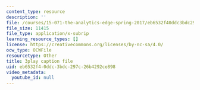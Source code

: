 ```yaml
---
content_type: resource
description: ''
file: /courses/15-071-the-analytics-edge-spring-2017/eb6532f40ddc3bdc297c26b4292ce898_ozQJncmJYk.srt
file_size: 11415
file_type: application/x-subrip
learning_resource_types: []
license: https://creativecommons.org/licenses/by-nc-sa/4.0/
ocw_type: OCWFile
resourcetype: Other
title: 3play caption file
uid: eb6532f4-0ddc-3bdc-297c-26b4292ce898
video_metadata:
  youtube_id: null
---
```

